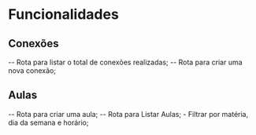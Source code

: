 # Funcionalidades

## Conexões 
-- Rota para listar o total de conexões realizadas;
-- Rota para criar uma nova conexão;


## Aulas
-- Rota para criar uma aula;
-- Rota para Listar Aulas;
    - Filtrar por matéria, dia da semana e horário;